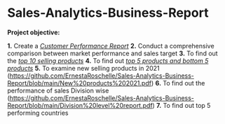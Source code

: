 # Sales-Analytics-Business-Report

 **Project objective:** 

  **1.** Create a _[Customer Performance Report](https://github.com/ErnestaRoschelle/Sales-Analytics-Business-Report/blob/main/customer%20performance%20net%20sales.pdf)_
  **2.** Conduct a comprehensive comparison between market performance and sales target
  **3.** To find out the _[top 10 selling products](https://github.com/ErnestaRoschelle/Sales-Analytics-Business-Report/blob/main/top%2010%20products.pdf)_
  **4.** To find out _[top 5 products and bottom 5 products](https://github.com/ErnestaRoschelle/Sales-Analytics-Business-Report/blob/main/Top%205%20%26%20bottom%205%20products.pdf)_
  **5.** To examine new selling products in 2021 (https://github.com/ErnestaRoschelle/Sales-Analytics-Business-Report/blob/main/New%20products%202021.pdf)
  **6.** To find out the performance of sales Division wise (https://github.com/ErnestaRoschelle/Sales-Analytics-Business-Report/blob/main/Division%20level%20report.pdf)
  **7.** To find out top 5 performing countries
